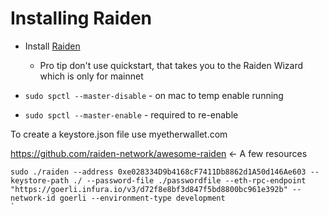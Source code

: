# Installing Raiden

- Install [Raiden](https://docs.raiden.network/installation/starting-raiden-manually)

  - Pro tip don't use quickstart, that takes you to the Raiden Wizard which is only for mainnet

- `sudo spctl --master-disable` - on mac to temp enable running
- `sudo spctl --master-enable` - required to re-enable

To create a keystore.json file use myetherwallet.com

https://github.com/raiden-network/awesome-raiden <- A few resources

```
sudo ./raiden --address 0xe028334D9b4168cF7411Db8862d1A50d146Ae603 --keystore-path ./ --password-file ./passwordfile --eth-rpc-endpoint "https://goerli.infura.io/v3/d72f8e8bf3d847f5bd8800bc961e392b" --network-id goerli --environment-type development
`
```
